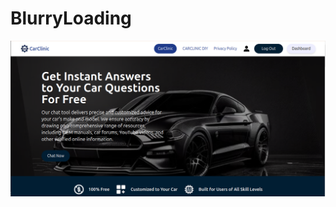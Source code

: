 # BlurryLoading

![Blurry Loading](https://github.com/usman724/BlurryLoading/blob/main/carclininc.png)

